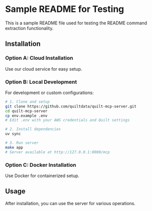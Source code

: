 # Sample README for Testing

This is a sample README file used for testing the README command extraction functionality.

## Installation

### Option A: Cloud Installation
Use our cloud service for easy setup.

### Option B: Local Development

For development or custom configurations:

```bash
# 1. Clone and setup
git clone https://github.com/quiltdata/quilt-mcp-server.git
cd quilt-mcp-server
cp env.example .env
# Edit .env with your AWS credentials and Quilt settings

# 2. Install dependencies
uv sync

# 3. Run server
make app
# Server available at http://127.0.0.1:8000/mcp
```

### Option C: Docker Installation
Use Docker for containerized setup.

## Usage

After installation, you can use the server for various operations.